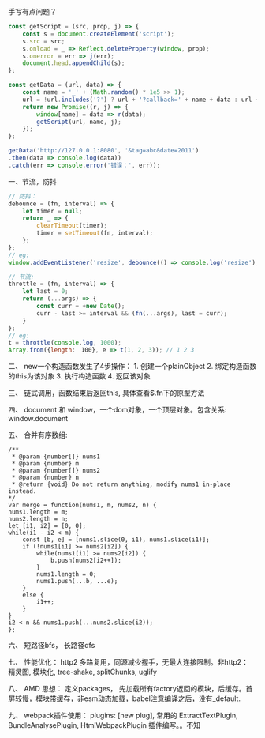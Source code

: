 手写有点问题？

``` javascript
const getScript = (src, prop, j) => {
    const s = document.createElement('script');
    s.src = src;
    s.onload = _ => Reflect.deleteProperty(window, prop);
    s.onerror = err => j(err);
    document.head.appendChild(s);
};

const getData = (url, data) => {
    const name = '_' + (Math.random() * 1e5 >> 1);
    url = !url.includes('?') ? url + '?callback=' + name + data : url + '&callback=' + name + data;
    return new Promise((r, j) => {
        window[name] = data => r(data);
        getScript(url, name, j);
    });
};

getData('http://127.0.0.1:8080', '&tag=abc&date=2011')
.then(data => console.log(data))
.catch(err => console.error('错误：', err));
```

一、节流，防抖
``` javascript
// 防抖：
debounce = (fn, interval) => {
    let timer = null;
    return _ => {
        clearTimeout(timer);
        timer = setTimeout(fn, interval);
    };
};
// eg:
window.addEventListener('resize', debounce(() => console.log('resize'), 500));

// 节流:
throttle = (fn, interval) => {
    let last = 0;
    return (...args) => {
        const curr = +new Date();
        curr - last >= interval && (fn(...args), last = curr);
    }
};
// eg:
t = throttle(console.log, 1000);
Array.from({length:　100}, e => t(1, 2, 3)); // 1 2 3
```

二、 new一个构造函数发生了4步操作：
    1. 创建一个plainObject
    2. 绑定构造函数的this为该对象
    3. 执行构造函数
    4. 返回该对象

三、 链式调用，函数结束后返回this, 具体查看$.fn下的原型方法

四、 document 和 window，一个dom对象，一个顶层对象。包含关系: window.document

五、 合并有序数组:
```
/**
 * @param {number[]} nums1
 * @param {number} m
 * @param {number[]} nums2
 * @param {number} n
 * @return {void} Do not return anything, modify nums1 in-place instead.
*/
var merge = function(nums1, m, nums2, n) {
nums1.length = m;
nums2.length = n;
let [i1, i2] = [0, 0];
while(i1 - i2 < m) {
    const [b, e] = [nums1.slice(0, i1), nums1.slice(i1)];
    if (!nums1[i1] >= nums2[i2]) {
        while(nums1[i1] >= nums2[i2]) {
            b.push(nums2[i2++]);
        }
        nums1.length = 0;
        nums1.push(...b, ...e);
    }
    else {
        i1++;
    }
}
i2 < n && nums1.push(...nums2.slice(i2));
};
```

六、 短路径bfs， 长路径dfs

七、 性能优化： http2 多路复用，同源减少握手，无最大连接限制。非http2： 精灵图, 模块化, tree-shake, splitChunks, uglify

八、 AMD 思想： 定义packages， 先加载所有factory返回的模块，后缓存。首屏较慢，模块带缓存，非esm动态加载，babel注意编译之后，没有_default.

九、 webpack插件使用： plugins: [new plug], 常用的 ExtractTextPlugin, BundleAnalysePlugin, HtmlWebpackPlugin 插件编写。。不知